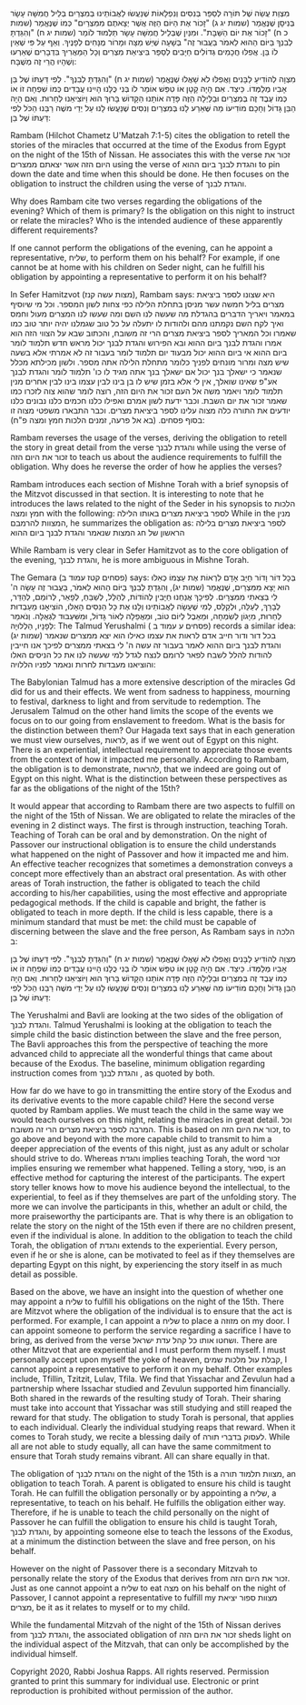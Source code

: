 מִצְוַת עֲשֵׂה שֶׁל תּוֹרָה לְסַפֵּר בְּנִסִּים וְנִפְלָאוֹת שֶׁנַּעֲשׂוּ לַאֲבוֹתֵינוּ בְּמִצְרַיִם בְּלֵיל חֲמִשָּׁה עָשָׂר בְּנִיסָן שֶׁנֶּאֱמַר (שמות יג ג) "זָכוֹר אֶת הַיּוֹם הַזֶּה אֲשֶׁר יְצָאתֶם מִמִּצְרַיִם" כְּמוֹ שֶׁנֶּאֱמַר (שמות כ ח) "זָכוֹר אֶת יוֹם הַשַּׁבָּת". וּמִנַּיִן שֶׁבְּלֵיל חֲמִשָּׁה עָשָׂר תַּלְמוּד לוֹמַר (שמות יג ח) "וְהִגַּדְתָּ לְבִנְךָ בַּיּוֹם הַהוּא לֵאמֹר בַּעֲבוּר זֶה" בְּשָׁעָה שֶׁיֵּשׁ מַצָּה וּמָרוֹר מֻנָּחִים לְפָנֶיךָ. וְאַף עַל פִּי שֶׁאֵין לוֹ בֵּן. אֲפִלּוּ חֲכָמִים גְּדוֹלִים חַיָּבִים לְסַפֵּר בִּיצִיאַת מִצְרִים וְכָל הַמַּאֲרִיךְ בִּדְבָרִים שֶׁאֵרְעוּ וְשֶׁהָיוּ הֲרֵי 
זֶה מְשֻׁבָּח: 

מִצְוָה לְהוֹדִיעַ לַבָּנִים וַאֲפִלּוּ לֹא שָׁאֲלוּ שֶׁנֶּאֱמַר (שמות יג ח) "וְהִגַּדְתָּ לְבִנְךָ". לְפִי דַּעְתּוֹ שֶׁל בֵּן אָבִיו מְלַמְּדוֹ. כֵּיצַד. אִם הָיָה קָטָן אוֹ טִפֵּשׁ אוֹמֵר לוֹ בְּנִי כֻּלָּנוּ הָיִינוּ עֲבָדִים כְּמוֹ שִׁפְחָה זוֹ אוֹ כְּמוֹ עֶבֶד זֶה בְּמִצְרַיִם וּבַלַּיְלָה הַזֶּה פָּדָה אוֹתָנוּ הַקָּדוֹשׁ בָּרוּךְ הוּא וַיּוֹצִיאֵנוּ לְחֵרוּת. וְאִם הָיָה הַבֵּן גָּדוֹל וְחָכָם מוֹדִיעוֹ מַה שֶּׁאֵרַע לָנוּ בְּמִצְרַיִם וְנִסִּים שֶׁנַּעֲשׂוּ לָנוּ עַל יְדֵי משֶׁה רַבֵּנוּ הַכֹּל לְפִי דַּעְתּוֹ שֶׁל בֵּן: 

Rambam (Hilchot Chametz U'Matzah 7:1-5) cites the obligation to retell the stories of the miracles that occurred at the time of the Exodus from Egypt on the night of the 15th of Nissan. He associates this with the verse זכור את היום הזה אשר יצאתם ממצרים using the verse of והגדת לבנך ביום ההוא to pin down the date and time when this should be done. He then focuses on the obligation to instruct the children using the verse of והגדת לבנך. 

Why does Rambam cite two verses regarding the obligations of the evening? Which of them is primary? Is the obligation on this night to instruct or relate the miracles? Who is the intended audience of these apparently different requirements?

If one cannot perform the obligations of the evening, can he appoint a representative, שליח, to perform them on his behalf? For example, if one cannot be at home with his children on Seder night, can he fulfill his obligation by appointing a representative to perform it on his behalf?

In Sefer Hamitzvot (מצות עשה קנז), Rambam says:
היא שצונו לספר ביציאת מצרים בליל חמשה עשר מניסן בתחלת הלילה כפי צחות לשון המספר. וכל מי שיוסיף במאמר ויאריך הדברים בהגדלת מה שעשה לנו השם ומה שעשו לנו המצרים מעול וחמס ואיך לקח השם נקמתנו מהם ולהודות לו יתעלה על כל טוב שגמלנו יהיה יותר טוב כמו שאמרו וכל המאריך לספר ביציאת מצרים הרי זה משובח, והכתוב שבא על הצווי הזה הוא אמרו והגדת לבנך ביום ההוא ובא הפירוש והגדת לבנך יכול מראש חדש תלמוד לומר ביום ההוא אי ביום ההוא יכול מבעוד יום תלמוד לומר בעבור זה לא אמרתי אלא בשעה שיש מצה ומרור מונחים לפניך כלומר מתחלת הלילה אתה מספר. ולשון מכילתא מכלל שנאמר כי ישאלך בנך יכול אם ישאלך בנך אתה מגיד לו כו' תלמוד לומר והגדת לבנך אע"פ שאינו שואלך, אין לי אלא בזמן שיש לו בן בינו לבין עצמו בינו לבין אחרים מנין תלמוד לומר ויאמר משה אל העם זכור את היום הזה, רוצה לומר שהוא צוה לזכרו כמו שאמר זכור את יום השבת. וכבר ידעת לשון אמרם ואפילו כלנו חכמים כלנו נבונים כלנו יודעים את התורה כלה מצוה עלינו לספר ביציאת מצרים. וכבר התבארו משפטי מצוה זו בסוף פסחים. (בא אל פרעה, זמנים הלכות חמץ ומצה פ"ח): 

Rambam reverses the usage of the verses, deriving the obligation to retell the story in great detail from the verse והגדת לבנך while using the verse of זכור את היום הזה to teach us about the audience requirements to fulfill the obligation. Why does he reverse the order of how he applies the verses?

Rambam introduces each section of Mishne Torah with a brief synopsis of the Mitzvot discussed in that section. It is interesting to note that he introduces the laws related to the night of the Seder in his synopsis to הלכות חמץ ומצה with the following: 
לספר ביציאת מצרים באותו הלילה
While in the מנין המצוות להרמבם, he summarizes the obligation as:
לספר ביציאת מצרים בלילה הראשון של חג המצות שנאמר והגדת לבנך ביום ההוא

While Rambam is very clear in Sefer Hamitzvot as to the core obligation of the evening, והגדת לבנך, he is more ambiguous in Mishne Torah. 

The Gemara (פסחים קטז עמוד ב) says:
בְּכָל דּוֹר וָדוֹר חַיָּב אָדָם לִרְאוֹת אֶת עַצְמוֹ כְאִלּוּ הוּא יָצָא מִמִּצְרַיִם, שֶׁנֶּאֱמַר (שמות יג), וְהִגַּדְתָּ לְבִנְךָ בַּיּוֹם הַהוּא
 לֵאמֹר, בַּעֲבוּר זֶה עָשָׂה ה' לִי בְּצֵאתִי מִמִּצְרָיִם. לְפִיכָךְ אֲנַחְנוּ חַיָּבִין לְהוֹדוֹת, לְהַלֵּל, לְשַׁבֵּחַ, לְפָאֵר, לְרוֹמֵם, לְהַדֵּר, לְבָרֵךְ, לְעַלֵּה, וּלְקַלֵּס, לְמִי שֶׁעָשָׂה לַאֲבוֹתֵינוּ וְלָנוּ אֶת כָּל הַנִּסִּים הָאֵלּוּ, הוֹצִיאָנוּ מֵעַבְדוּת לְחֵרוּת, מִיָּגוֹן לְשִׂמְחָה, וּמֵאֵבֶל לְיוֹם טוֹב, וּמֵאֲפֵלָה לְאוֹר גָּדוֹל, וּמִשִּׁעְבּוּד לִגְאֻלָּה. וְנֹאמַר לְפָנָיו, הַלְלוּיָהּ: 
The Talmud Yerushalmi ( פסחים ע עמוד ב) records a similar idea:
בכל דור ודור חייב אדם לראות את עצמו כאילו הוא יצא ממצרים שנאמר (שמות יג) והגדת לבנך ביום ההוא לאמר בעבור זה עשה ה' לי בצאתי ממצרים לפיכך אנו חייבין להודות להלל לשבח לפאר לרומם לנצח לגדל למי שעשה לנו את כל הניסים האלו והוציאנו מעבדות לחרות ונאמר לפניו הללויה:

The Babylonian Talmud has a more extensive description of the miracles Gd did for us and their effects. We went from sadness to happiness, mourning to festival, darkness to light and from servitude to redemption. The Jerusalem Talmud on the other hand limits the scope of the events we focus on to our going from enslavement to freedom. What is the basis for the distinction between them?
Our Hagada text says that in each generation we must view ourselves, לראות, as if we went out of Egypt on this night. There is an experiential, intellectual requirement to appreciate those events from the context of how it impacted me personally. According to Rambam, the obligation is to demonstrate, להראות, that we indeed are going out of Egypt on this night. What is the distinction between these perspectives as far as the obligations of the night of the 15th?

It would appear that according to Rambam there are two aspects to fulfill on the night of the 15th of Nissan. We are obligated to relate the miracles of the evening in 2 distinct ways. The first is through instruction, teaching Torah. Teaching of Torah can be oral and by demonstration. On the night of Passover our instructional obligation is to ensure the child understands what happened on the night of Passover and how it impacted me and him. An effective teacher recognizes that sometimes a demonstration conveys a concept more effectively than an abstract oral presentation. As with other areas of Torah instruction, the father is obligated to teach the child according to his/her capabilities, using the most effective and appropriate pedagogical methods. If the child is capable and bright, the father is obligated to teach in more depth. If the child is less capable, there is a minimum standard that must be met: the child must be capable of discerning between the slave and the free person, As Rambam says in הלכה ב:

מִצְוָה לְהוֹדִיעַ לַבָּנִים וַאֲפִלּוּ לֹא שָׁאֲלוּ שֶׁנֶּאֱמַר (שמות יג ח) "וְהִגַּדְתָּ לְבִנְךָ". לְפִי דַּעְתּוֹ שֶׁל בֵּן אָבִיו מְלַמְּדוֹ. כֵּיצַד. אִם הָיָה קָטָן אוֹ טִפֵּשׁ אוֹמֵר לוֹ בְּנִי כֻּלָּנוּ הָיִינוּ עֲבָדִים כְּמוֹ שִׁפְחָה זוֹ אוֹ כְּמוֹ עֶבֶד זֶה בְּמִצְרַיִם וּבַלַּיְלָה הַזֶּה פָּדָה אוֹתָנוּ הַקָּדוֹשׁ בָּרוּךְ הוּא וַיּוֹצִיאֵנוּ לְחֵרוּת. וְאִם הָיָה הַבֵּן גָּדוֹל וְחָכָם מוֹדִיעוֹ מַה שֶּׁאֵרַע לָנוּ בְּמִצְרַיִם וְנִסִּים שֶׁנַּעֲשׂוּ לָנוּ עַל יְדֵי משֶׁה רַבֵּנוּ הַכֹּל לְפִי דַּעְתּוֹ שֶׁל בֵּן: 

The Yerushalmi and Bavli are looking at the two sides of the obligation of והגדת לבנך. Talmud Yerushalmi is looking at the obligation to teach the simple child the basic distinction between the slave and the free person, The Bavli approaches this from the perspective of teaching the more advanced child to appreciate all the wonderful things that came about because of the Exodus. The baseline, minimum obligation regarding instruction comes from והגדת לבנך , as quoted by both.

How far do we have to go in transmitting the entire story of the Exodus and its derivative events to the more capable child?  Here the second verse quoted by Rambam applies. We must teach the child in the same way we would teach ourselves on this night, relating the miracles in great detail. וכל המרבה לספר ביציאת מצרים הרי זה משובח.  This is based on זכור את היום הזה, to go above and beyond with the more capable child to transmit to him a deeper appreciation of the events of this night, just as any adult or scholar should strive to do. Whereas והגדת implies teaching Torah, the word זכור implies ensuring we remember what happened. Telling a story, ספור, is an effective method for capturing the interest of the participants. The expert story teller knows how to move his audience beyond the intellectual, to the experiential, to feel as if they themselves are part of the unfolding story. The more we can involve the participants in this, whether an adult or child, the more praiseworthy the participants are. That is why there is an obligation to relate the story on the night of the 15th even if there are no children present, even if the individual is alone. In addition to the obligation to teach the child Torah, the obligation of והגדת extends to the experiential. Every person, even if he or she is alone, can be motivated to feel as if they themselves are departing Egypt on this night, by experiencing the story itself in as much detail as possible. 

Based on the above, we have an insight into the question of whether one may appoint a שליח to fulfill his obligations on the night of the 15th. There are Mitzvot where the obligation of the individual is to ensure that the act is performed. For example, I can appoint a שליח to place a מזוזה on my door. I can appoint someone to perform the service regarding a sacrifice I have to bring, as derived from the verse ושחטו אותו כל קהל עדת ישראל. There are other Mitzvot that are experiential and I must perform them myself. I must personally accept upon myself the yoke of heaven, קבלת עול מלכות שמים, I cannot appoint a representative to perform it on my behalf. Other examples include, Tfillin, Tzitzit, Lulav, Tfila. We find that Yissachar and Zevulun had a partnership where Issachar studied and Zevulun supported him financially. Both shared in the rewards of the resulting study of Torah. Their sharing must take into account that Yissachar was still studying and still reaped the reward for that study. The obligation to study Torah is personal, that applies to each individual. Clearly the individual studying reaps that reward. When it comes to Torah study, we recite a blessing daily of לעסוק בדברי תורה. While all are not able to study equally, all can have the same commitment to ensure that Torah study remains vibrant. All can share equally in that.

The obligation of והגדת לבנך on the night of the 15th is a מצוות תלמוד תורה, an obligation to teach Torah. A parent is obligated to ensure his child is taught Torah. He can fulfill the obligation personally or by appointing a שליח, a representative, to teach on his behalf. He fulfills the obligation either way. Therefore, if he is unable to teach the child personally on the night of Passover he can fulfill the obligation to ensure his child is taught Torah, והגדת לבנך, by appointing someone else to teach the lessons of the Exodus, at a minimum the distinction between the slave and free person, on his behalf.

However on the night of Passover there is a secondary Mitzvah to personally relate the story of the Exodus that derives from זכור את היום הזה. Just as one cannot appoint a שליח to eat מצה on his behalf on the night of Passover, I cannot appoint a representative to fulfill my מצוות ספור יציאת מצרים, be it as it  relates to myself or to my child.  

While the fundamental Mitzvah of the night of the 15th of Nissan derives from והגדת לבנך, the associated obligation of  זכור את היום הזה sheds light on the individual aspect of the Mitzvah, that can only be accomplished by the individual himself.

Copyright 2020, Rabbi Joshua Rapps. All rights reserved. Permission granted to print this summary for individual use. Electronic or print reproduction is prohibited without permission of the author.
